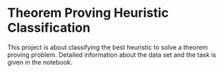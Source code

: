# Theorem Proving Heuristic Classification

This project is about classifying the best 
heuristic to solve a theorem proving problem.
Detailed information about the data set and the 
task is given in the notebook.
